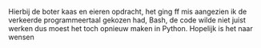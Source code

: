 Hierbij de boter kaas en eieren opdracht, het ging ff mis aangezien ik de verkeerde programmeertaal gekozen had, Bash, de code wilde niet juist werken dus moest het toch opnieuw maken in Python. Hopelijk is het naar wensen